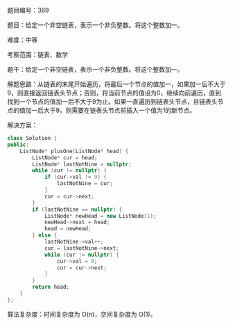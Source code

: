 题目编号：369

题目：给定一个非空链表，表示一个非负整数。将这个整数加一。

难度：中等

考察范围：链表、数学

题干：给定一个非空链表，表示一个非负整数。将这个整数加一。

解题思路：从链表的末尾开始遍历，将最后一个节点的值加一，如果加一后不大于9，则直接返回链表头节点；否则，将当前节点的值设为0，继续向前遍历，直到找到一个节点的值加一后不大于9为止。如果一直遍历到链表头节点，且链表头节点的值加一后大于9，则需要在链表头节点前插入一个值为1的新节点。

解决方案：

```cpp
class Solution {
public:
    ListNode* plusOne(ListNode* head) {
        ListNode* cur = head;
        ListNode* lastNotNine = nullptr;
        while (cur != nullptr) {
            if (cur->val != 9) {
                lastNotNine = cur;
            }
            cur = cur->next;
        }
        if (lastNotNine == nullptr) {
            ListNode* newHead = new ListNode(1);
            newHead->next = head;
            head = newHead;
        } else {
            lastNotNine->val++;
            cur = lastNotNine->next;
            while (cur != nullptr) {
                cur->val = 0;
                cur = cur->next;
            }
        }
        return head;
    }
};
```

算法复杂度：时间复杂度为 O(n)，空间复杂度为 O(1)。